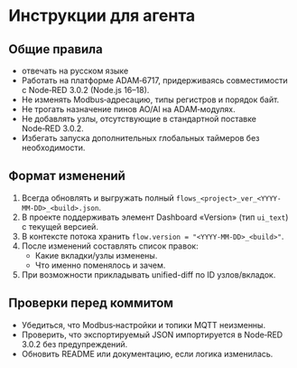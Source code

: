 # Инструкции для агента

## Общие правила
- отвечать на русском языке
- Работать на платформе ADAM‑6717, придерживаясь совместимости с Node‑RED 3.0.2 (Node.js 16–18).
- Не изменять Modbus‑адресацию, типы регистров и порядок байт.
- Не трогать назначение пинов AO/AI на ADAM‑модулях.
- Не добавлять узлы, отсутствующие в стандартной поставке Node‑RED 3.0.2.
- Избегать запуска дополнительных глобальных таймеров без необходимости.

## Формат изменений
1. Всегда обновлять и выгружать полный `flows_<project>_ver_<YYYY-MM-DD>_<build>.json`.
2. В проекте поддерживать элемент Dashboard «Version» (тип `ui_text`) с текущей версией.
3. В контексте потока хранить `flow.version = "<YYYY-MM-DD>_<build>"`.
4. После изменений составлять список правок:
   - Какие вкладки/узлы изменены.
   - Что именно поменялось и зачем.
5. При возможности прикладывать unified-diff по ID узлов/вкладок.

## Проверки перед коммитом
- Убедиться, что Modbus‑настройки и топики MQTT неизменны.
- Проверить, что экспортируемый JSON импортируется в Node‑RED 3.0.2 без предупреждений.
- Обновить README или документацию, если логика изменилась.
